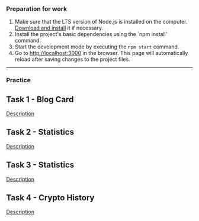 ### Preparation for work

1. Make sure that the LTS version of Node.js is installed on the computer.
   [Download and install](https://nodejs.org/en/) it if necessary.
2. Install the project's basic dependencies using the `npm install' command.
3. Start the development mode by executing the `npm start` command.
4. Go to [http://localhost:3000](http://localhost:3000) in the browser. This
   page will automatically reload after saving changes to the project files.

---

### Practice

## Task 1 - Blog Card

[Description](./task%231.md)

## Task 2 - Statistics

[Description](./task%232.md)

## Task 3 - Statistics

[Description](./task%233.md)

## Task 4 - Crypto History

[Description](./task%234.md)

